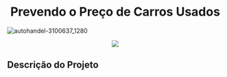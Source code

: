 # <h1 align="center"> Prevendo o Preço de Carros Usados </h1>
![autohandel-3100637_1280](https://github.com/ingoreichertjr/car_predictions/assets/80931224/4551ecd2-02be-401a-9d28-360f67f51027)

<p align="center">
<img loading="lazy" src="http://img.shields.io/static/v1?label=STATUS&message=EM%20DESENVOLVIMENTO&color=GREEN&style=for-the-badge"/>
</p>

<h2>Descrição do Projeto</h2>
